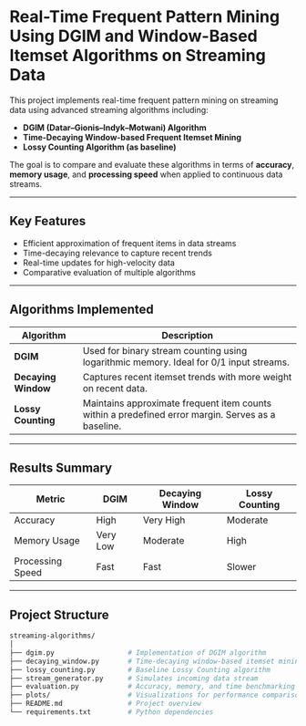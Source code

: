 # Real-Time Frequent Pattern Mining Using DGIM and Window-Based Itemset Algorithms on Streaming Data

This project implements real-time frequent pattern mining on streaming data using advanced streaming algorithms including:

- **DGIM (Datar–Gionis–Indyk–Motwani) Algorithm**
- **Time-Decaying Window-based Frequent Itemset Mining**
- **Lossy Counting Algorithm (as baseline)**

The goal is to compare and evaluate these algorithms in terms of **accuracy**, **memory usage**, and **processing speed** when applied to continuous data streams.

---

##  Key Features

-  Efficient approximation of frequent items in data streams
-  Time-decaying relevance to capture recent trends
-  Real-time updates for high-velocity data
-  Comparative evaluation of multiple algorithms

---

##  Algorithms Implemented

| Algorithm           | Description |
|--------------------|-------------|
| **DGIM**           | Used for binary stream counting using logarithmic memory. Ideal for 0/1 input streams. |
| **Decaying Window**| Captures recent itemset trends with more weight on recent data. |
| **Lossy Counting** | Maintains approximate frequent item counts within a predefined error margin. Serves as a baseline. |

---

##  Results Summary

| Metric           | DGIM       | Decaying Window | Lossy Counting |
|------------------|------------|-----------------|----------------|
| Accuracy         | High       | Very High       | Moderate       |
| Memory Usage     | Very Low   | Moderate        | High           |
| Processing Speed | Fast       | Fast            | Slower         |

---

##  Project Structure

```bash
streaming-algorithms/
│
├── dgim.py                  # Implementation of DGIM algorithm
├── decaying_window.py       # Time-decaying window-based itemset mining
├── lossy_counting.py        # Baseline Lossy Counting algorithm
├── stream_generator.py      # Simulates incoming data stream
├── evaluation.py            # Accuracy, memory, and time benchmarking
├── plots/                   # Visualizations for performance comparison
├── README.md                # Project overview
└── requirements.txt         # Python dependencies
